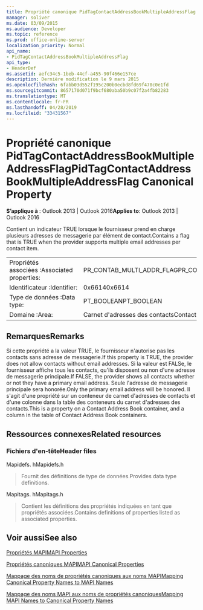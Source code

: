 ```yaml
---
title: Propriété canonique PidTagContactAddressBookMultipleAddressFlag
manager: soliver
ms.date: 03/09/2015
ms.audience: Developer
ms.topic: reference
ms.prod: office-online-server
localization_priority: Normal
api_name:
- PidTagContactAddressBookMultipleAddressFlag
api_type:
- HeaderDef
ms.assetid: aefc34c5-1beb-44cf-a455-90f466e157ce
description: Dernière modification le 9 mars 2015
ms.openlocfilehash: 6fabb03d552f195c200b0ecbd8fd69f470c0e1fd
ms.sourcegitcommit: 8657170d071f9bcf680aba50b9c07f2a4fb82283
ms.translationtype: MT
ms.contentlocale: fr-FR
ms.lasthandoff: 04/28/2019
ms.locfileid: "33431567"
---
```

# <a name="pidtagcontactaddressbookmultipleaddressflag-canonical-property"></a><span data-ttu-id="8e26e-103">Propriété canonique PidTagContactAddressBookMultipleAddressFlag</span><span class="sxs-lookup"><span data-stu-id="8e26e-103">PidTagContactAddressBookMultipleAddressFlag Canonical Property</span></span>

  
  
<span data-ttu-id="8e26e-104">**S’applique à** : Outlook 2013 | Outlook 2016</span><span class="sxs-lookup"><span data-stu-id="8e26e-104">**Applies to**: Outlook 2013 | Outlook 2016</span></span> 
  
<span data-ttu-id="8e26e-105">Contient un indicateur TRUE lorsque le fournisseur prend en charge plusieurs adresses de messagerie par élément de contact.</span><span class="sxs-lookup"><span data-stu-id="8e26e-105">Contains a flag that is TRUE when the provider supports multiple email addresses per contact item.</span></span>
  
|||
|:-----|:-----|
|<span data-ttu-id="8e26e-106">Propriétés associées :</span><span class="sxs-lookup"><span data-stu-id="8e26e-106">Associated properties:</span></span>  <br/> |<span data-ttu-id="8e26e-107">PR_CONTAB_MULTI_ADDR_FLAG</span><span class="sxs-lookup"><span data-stu-id="8e26e-107">PR_CONTAB_MULTI_ADDR_FLAG</span></span>  <br/> |
|<span data-ttu-id="8e26e-108">Identificateur :</span><span class="sxs-lookup"><span data-stu-id="8e26e-108">Identifier:</span></span>  <br/> |<span data-ttu-id="8e26e-109">0x6614</span><span class="sxs-lookup"><span data-stu-id="8e26e-109">0x6614</span></span>  <br/> |
|<span data-ttu-id="8e26e-110">Type de données :</span><span class="sxs-lookup"><span data-stu-id="8e26e-110">Data type:</span></span>  <br/> |<span data-ttu-id="8e26e-111">PT_BOOLEAN</span><span class="sxs-lookup"><span data-stu-id="8e26e-111">PT_BOOLEAN</span></span>  <br/> |
|<span data-ttu-id="8e26e-112">Domaine :</span><span class="sxs-lookup"><span data-stu-id="8e26e-112">Area:</span></span>  <br/> |<span data-ttu-id="8e26e-113">Carnet d'adresses des contacts</span><span class="sxs-lookup"><span data-stu-id="8e26e-113">Contact address book</span></span>  <br/> |
   
## <a name="remarks"></a><span data-ttu-id="8e26e-114">Remarques</span><span class="sxs-lookup"><span data-stu-id="8e26e-114">Remarks</span></span>

<span data-ttu-id="8e26e-115">Si cette propriété a la valeur TRUE, le fournisseur n'autorise pas les contacts sans adresse de messagerie.</span><span class="sxs-lookup"><span data-stu-id="8e26e-115">If this property is TRUE, the provider does not allow contacts without email addresses.</span></span> <span data-ttu-id="8e26e-116">Si la valeur est FALSe, le fournisseur affiche tous les contacts, qu'ils disposent ou non d'une adresse de messagerie principale.</span><span class="sxs-lookup"><span data-stu-id="8e26e-116">If FALSE, the provider shows all contacts whether or not they have a primary email address.</span></span> <span data-ttu-id="8e26e-117">Seule l'adresse de messagerie principale sera honorée.</span><span class="sxs-lookup"><span data-stu-id="8e26e-117">Only the primary email address will be honored.</span></span> <span data-ttu-id="8e26e-118">Il s'agit d'une propriété sur un conteneur de carnet d'adresses de contacts et d'une colonne dans la table des conteneurs du carnet d'adresses des contacts.</span><span class="sxs-lookup"><span data-stu-id="8e26e-118">This is a property on a Contact Address Book container, and a column in the table of Contact Address Book containers.</span></span>
  
## <a name="related-resources"></a><span data-ttu-id="8e26e-119">Ressources connexes</span><span class="sxs-lookup"><span data-stu-id="8e26e-119">Related resources</span></span>

### <a name="header-files"></a><span data-ttu-id="8e26e-120">Fichiers d'en-tête</span><span class="sxs-lookup"><span data-stu-id="8e26e-120">Header files</span></span>

<span data-ttu-id="8e26e-121">Mapidefs. h</span><span class="sxs-lookup"><span data-stu-id="8e26e-121">Mapidefs.h</span></span>
  
> <span data-ttu-id="8e26e-122">Fournit des définitions de type de données.</span><span class="sxs-lookup"><span data-stu-id="8e26e-122">Provides data type definitions.</span></span>
    
<span data-ttu-id="8e26e-123">Mapitags. h</span><span class="sxs-lookup"><span data-stu-id="8e26e-123">Mapitags.h</span></span>
  
> <span data-ttu-id="8e26e-124">Contient les définitions des propriétés indiquées en tant que propriétés associées.</span><span class="sxs-lookup"><span data-stu-id="8e26e-124">Contains definitions of properties listed as associated properties.</span></span>
    
## <a name="see-also"></a><span data-ttu-id="8e26e-125">Voir aussi</span><span class="sxs-lookup"><span data-stu-id="8e26e-125">See also</span></span>



[<span data-ttu-id="8e26e-126">Propriétés MAPI</span><span class="sxs-lookup"><span data-stu-id="8e26e-126">MAPI Properties</span></span>](mapi-properties.md)
  
[<span data-ttu-id="8e26e-127">Propriétés canoniques MAPI</span><span class="sxs-lookup"><span data-stu-id="8e26e-127">MAPI Canonical Properties</span></span>](mapi-canonical-properties.md)
  
[<span data-ttu-id="8e26e-128">Mappage des noms de propriétés canoniques aux noms MAPI</span><span class="sxs-lookup"><span data-stu-id="8e26e-128">Mapping Canonical Property Names to MAPI Names</span></span>](mapping-canonical-property-names-to-mapi-names.md)
  
[<span data-ttu-id="8e26e-129">Mappage des noms MAPI aux noms de propriétés canoniques</span><span class="sxs-lookup"><span data-stu-id="8e26e-129">Mapping MAPI Names to Canonical Property Names</span></span>](mapping-mapi-names-to-canonical-property-names.md)

